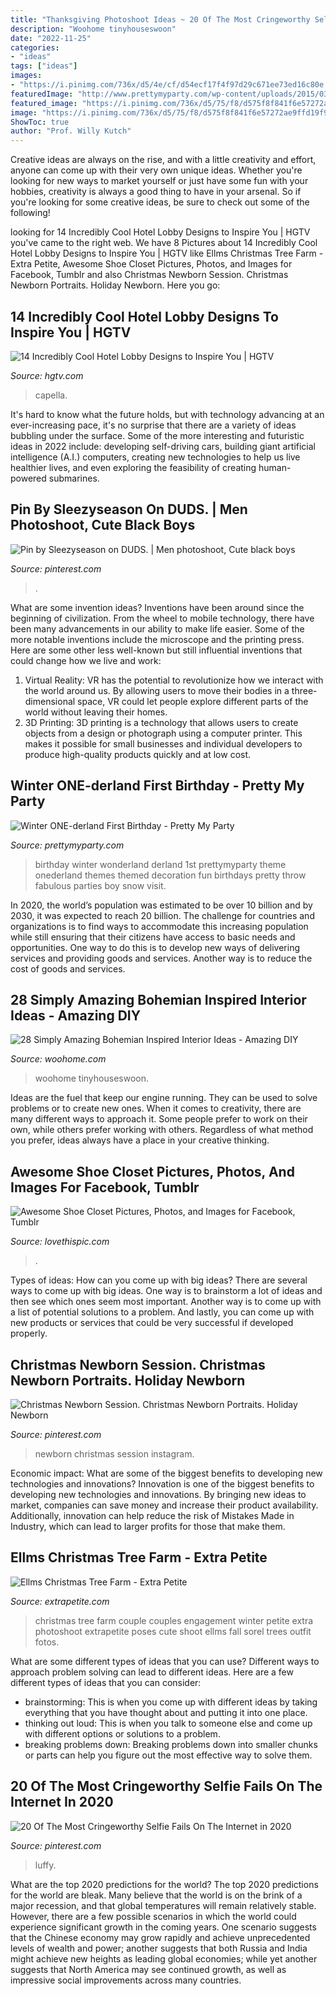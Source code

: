 ```yaml
---
title: "Thanksgiving Photoshoot Ideas ~ 20 Of The Most Cringeworthy Selfie Fails On The Internet In 2020"
description: "Woohome tinyhouseswoon"
date: "2022-11-25"
categories:
- "ideas"
tags: ["ideas"]
images:
- "https://i.pinimg.com/736x/d5/4e/cf/d54ecf17f4f97d29c671ee73ed16c80e.jpg"
featuredImage: "http://www.prettymyparty.com/wp-content/uploads/2015/03/winter-wonderland-first-birthday-ideas.jpg"
featured_image: "https://i.pinimg.com/736x/d5/75/f8/d575f8f841f6e57272ae9ffd19f99dd5.jpg"
image: "https://i.pinimg.com/736x/d5/75/f8/d575f8f841f6e57272ae9ffd19f99dd5.jpg"
ShowToc: true
author: "Prof. Willy Kutch"
---
```



Creative ideas are always on the rise, and with a little creativity and effort, anyone can come up with their very own unique ideas. Whether you're looking for new ways to market yourself or just have some fun with your hobbies, creativity is always a good thing to have in your arsenal. So if you're looking for some creative ideas, be sure to check out some of the following!

	

		
looking for 14 Incredibly Cool Hotel Lobby Designs to Inspire You | HGTV you've came to the right web. We have 8 Pictures about 14 Incredibly Cool Hotel Lobby Designs to Inspire You | HGTV like Ellms Christmas Tree Farm - Extra Petite, Awesome Shoe Closet Pictures, Photos, and Images for Facebook, Tumblr and also Christmas Newborn Session. Christmas Newborn Portraits. Holiday Newborn. Here you go:
		
    
## 14 Incredibly Cool Hotel Lobby Designs To Inspire You | HGTV

<img loading=lazy src="https://hgtvhome.sndimg.com/content/dam/images/hgtv/fullset/2017/8/23/1/CI_Capella_Shanghai_Jian_Ye_Li-Lobby.jpg.rend.hgtvcom.616.462.suffix/1503534990218.jpeg" onerror="this.onerror=null;this.src='https://tse1.mm.bing.net/th?id=OIP.cpWJTQuxiq7NRUl5NMGNsgHaFj&amp;pid=15.1';" alt="14 Incredibly Cool Hotel Lobby Designs to Inspire You | HGTV">

_Source: hgtv.com_

>capella. 

	

It's hard to know what the future holds, but with technology advancing at an ever-increasing pace, it's no surprise that there are a variety of ideas bubbling under the surface. Some of the more interesting and futuristic ideas in 2022 include: developing self-driving cars, building giant artificial intelligence (A.I.) computers, creating new technologies to help us live healthier lives, and even exploring the feasibility of creating human-powered submarines.

    
## Pin By Sleezyseason On DUDS. | Men Photoshoot, Cute Black Boys

<img loading=lazy src="https://i.pinimg.com/736x/a9/1a/57/a91a57b032fab7e41b74422370f8f4f2.jpg" onerror="this.onerror=null;this.src='https://tse3.mm.bing.net/th?id=OIP.KEEfseV_EH3H_YHloLpXagHaJO&amp;pid=15.1';" alt="Pin by Sleezyseason on DUDS. | Men photoshoot, Cute black boys">

_Source: pinterest.com_

>. 

	

What are some invention ideas?
Inventions have been around since the beginning of civilization. From the wheel to mobile technology, there have been many advancements in our ability to make life easier. Some of the more notable inventions include the microscope and the printing press. Here are some other less well-known but still influential inventions that could change how we live and work:
1) Virtual Reality: VR has the potential to revolutionize how we interact with the world around us. By allowing users to move their bodies in a three-dimensional space, VR could let people explore different parts of the world without leaving their homes.
2) 3D Printing: 3D printing is a technology that allows users to create objects from a design or photograph using a computer printer. This makes it possible for small businesses and individual developers to produce high-quality products quickly and at low cost.

    
## Winter ONE-derland First Birthday - Pretty My Party

<img loading=lazy src="http://www.prettymyparty.com/wp-content/uploads/2015/03/winter-wonderland-first-birthday-ideas.jpg" onerror="this.onerror=null;this.src='https://tse2.mm.bing.net/th?id=OIP.z6JmYT2V2Q1asUK5dO_AowHaKl&amp;pid=15.1';" alt="Winter ONE-derland First Birthday - Pretty My Party">

_Source: prettymyparty.com_

>birthday winter wonderland derland 1st prettymyparty theme onederland themes themed decoration fun birthdays pretty throw fabulous parties boy snow visit. 

	

In 2020, the world’s population was estimated to be over 10 billion and by 2030, it was expected to reach 20 billion. The challenge for countries and organizations is to find ways to accommodate this increasing population while still ensuring that their citizens have access to basic needs and opportunities. One way to do this is to develop new ways of delivering services and providing goods and services. Another way is to reduce the cost of goods and services.

    
## 28 Simply Amazing Bohemian Inspired Interior Ideas - Amazing DIY

<img loading=lazy src="https://www.woohome.com/wp-content/uploads/2015/03/Boho-Chic-Interior-woohome-22.jpg" onerror="this.onerror=null;this.src='https://tse3.mm.bing.net/th?id=OIP.VPubcnIYYnb-2TGGREZhvQHaLJ&amp;pid=15.1';" alt="28 Simply Amazing Bohemian Inspired Interior Ideas - Amazing DIY">

_Source: woohome.com_

>woohome tinyhouseswoon. 

	

Ideas are the fuel that keep our engine running. They can be used to solve problems or to create new ones. When it comes to creativity, there are many different ways to approach it. Some people prefer to work on their own, while others prefer working with others. Regardless of what method you prefer, ideas always have a place in your creative thinking.

    
## Awesome Shoe Closet Pictures, Photos, And Images For Facebook, Tumblr

<img loading=lazy src="http://www.lovethispic.com/uploaded_images/149664-Awesome-Shoe-Closet.jpg" onerror="this.onerror=null;this.src='https://tse4.mm.bing.net/th?id=OIP.9SPjW9zwxzYumtV3Gu4UVgHaMC&amp;pid=15.1';" alt="Awesome Shoe Closet Pictures, Photos, and Images for Facebook, Tumblr">

_Source: lovethispic.com_

>. 

	

Types of ideas: How can you come up with big ideas?
There are several ways to come up with big ideas. One way is to brainstorm a lot of ideas and then see which ones seem most important. Another way is to come up with a list of potential solutions to a problem. And lastly, you can come up with new products or services that could be very successful if developed properly.

    
## Christmas Newborn Session. Christmas Newborn Portraits. Holiday Newborn

<img loading=lazy src="https://i.pinimg.com/736x/d5/4e/cf/d54ecf17f4f97d29c671ee73ed16c80e.jpg" onerror="this.onerror=null;this.src='https://tse1.mm.bing.net/th?id=OIP.ao4xBIzyXn2ZLWNRkIRlKQHaFx&amp;pid=15.1';" alt="Christmas Newborn Session. Christmas Newborn Portraits. Holiday Newborn">

_Source: pinterest.com_

>newborn christmas session instagram. 

	

Economic impact: What are some of the biggest benefits to developing new technologies and innovations?
Innovation is one of the biggest benefits to developing new technologies and innovations. By bringing new ideas to market, companies can save money and increase their product availability. Additionally, innovation can help reduce the risk of Mistakes Made in Industry, which can lead to larger profits for those that make them.

    
## Ellms Christmas Tree Farm - Extra Petite

<img loading=lazy src="http://www.extrapetite.com/wp-content/uploads/2015/12/23506229011_f7908da7fc_b.jpg" onerror="this.onerror=null;this.src='https://tse3.mm.bing.net/th?id=OIP.vx_nwWR8HAIpZgYdaqZ7iAHaJ5&amp;pid=15.1';" alt="Ellms Christmas Tree Farm - Extra Petite">

_Source: extrapetite.com_

>christmas tree farm couple couples engagement winter petite extra photoshoot extrapetite poses cute shoot ellms fall sorel trees outfit fotos. 

	

What are some different types of ideas that you can use?
Different ways to approach problem solving can lead to different ideas. Here are a few different types of ideas that you can consider: 
- brainstorming: This is when you come up with different ideas by taking everything that you have thought about and putting it into one place. 
- thinking out loud: This is when you talk to someone else and come up with different options or solutions to a problem. 
- breaking problems down: Breaking problems down into smaller chunks or parts can help you figure out the most effective way to solve them.

    
## 20 Of The Most Cringeworthy Selfie Fails On The Internet In 2020

<img loading=lazy src="https://i.pinimg.com/736x/d5/75/f8/d575f8f841f6e57272ae9ffd19f99dd5.jpg" onerror="this.onerror=null;this.src='https://tse4.mm.bing.net/th?id=OIP.WDS82c3XZVxp9RSu2BFVBwHaLH&amp;pid=15.1';" alt="20 Of The Most Cringeworthy Selfie Fails On The Internet in 2020">

_Source: pinterest.com_

>luffy. 

	

What are the top 2020 predictions for the world?
The top 2020 predictions for the world are bleak. Many believe that the world is on the brink of a major recession, and that global temperatures will remain relatively stable. However, there are a few possible scenarios in which the world could experience significant growth in the coming years. One scenario suggests that the Chinese economy may grow rapidly and achieve unprecedented levels of wealth and power; another suggests that both Russia and India might achieve new heights as leading global economies; while yet another suggests that North America may see continued growth, as well as impressive social improvements across many countries.

